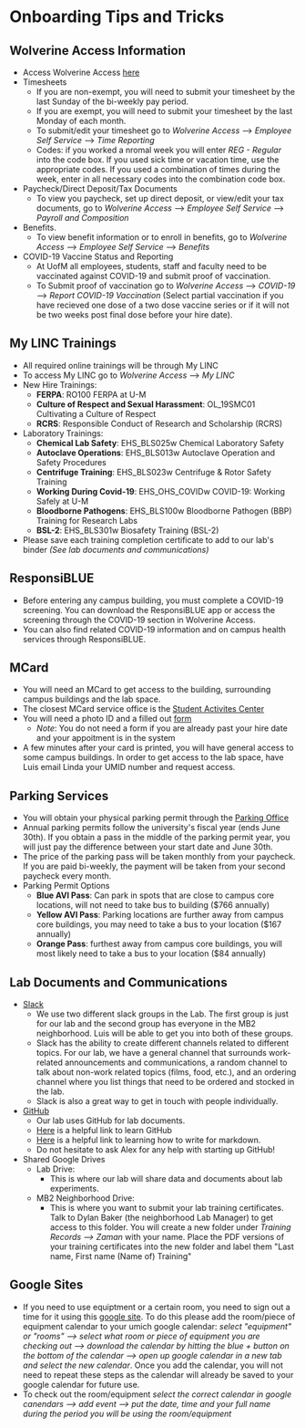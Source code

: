 # **Onboarding Tips and Tricks** 

## Wolverine Access Information 
- Access Wolverine Access [here](https://wolverineaccess.umich.edu)
- Timesheets 
  - If you are non-exempt, you will need to submit your timesheet by the last Sunday of the bi-weekly pay period. 
  - If you are exempt, you will need to submit your timesheet by the last Monday of each month. 
  - To submit/edit your timesheet go to *Wolverine Access* --> *Employee Self Service* --> *Time Reporting* 
  - Codes: if you worked a nromal week you will enter *REG - Regular* into the code box. If you used sick time or vacation time, use the appropriate codes. If you used a combination of times during the week, enter in all necessary codes into the combination code box.
- Paycheck/Direct Deposit/Tax Documents 
  - To view you paycheck, set up direct deposit, or view/edit your tax documents, go to *Wolverine Access* --> *Employee Self Service* --> *Payroll and Composition* 
- Benefits. 
  - To view benefit information or to enroll in benefits, go to *Wolverine Access* --> *Employee Self Service* --> *Benefits* 
- COVID-19 Vaccine Status and Reporting 
  - At UofM all employees, students, staff and faculty need to be vaccinated against COVID-19 and submit proof of vaccination. 
  - To Submit proof of vaccination go to *Wolverine Access* --> *COVID-19* --> *Report COVID-19 Vaccination* (Select partial vaccination if you have recieved one dose of a two dose vaccine series or if it will not be two weeks post final dose before your hire date). 

## My LINC Trainings  
- All required online trainings will be through My LINC 
- To access My LINC go to *Wolverine Access* --> *My LINC* 
- New Hire Trainings: 
  - **FERPA**: RO100 FERPA at U-M
  - **Culture of Respect and Sexual Harassment**: OL_19SMC01 Cultivating a Culture of Respect 
  - **RCRS**: Responsible Conduct of Research and Scholarship (RCRS)
- Laboratory Trainings: 
  - **Chemical Lab Safety**: EHS_BLS025w Chemical Laboratory Safety 
  - **Autoclave Operations**: EHS_BLS013w Autoclave Operation and Safety Procedures 
  - **Centrifuge Training**: EHS_BLS023w Centrifuge & Rotor Safety Training  
  - **Working During Covid-19**: EHS_OHS_COVIDw COVID-19: Working Safely at U-M 
  - **Bloodborne Pathogens**: EHS_BLS100w Bloodborne Pathogen (BBP) Training for Research Labs 
  - **BSL-2**: EHS_BLS301w Biosafety Training (BSL-2)
- Please save each training completion certificate to add to our lab's binder *(See lab documents and communications)* 

## ResponsiBLUE
- Before entering any campus building, you must complete a COVID-19 screening. You can download the ResponsiBLUE app or access the screening through the COVID-19 section in Wolverine Access. 
- You can also find related COVID-19 information and on campus health services through ResponsiBLUE. 

## MCard 
- You will need an MCard to get access to the building, surrounding campus buildings and the lab space.
- The closest MCard service office is the [Student Activites Center](https://finance.umich.edu/treasury/mcard/get-your-mcard/id-stations/mcard-center-student-activities-building)
- You will need a photo ID and a filled out [form](https://finance.umich.edu/treasury/mcard/forms)  
  - *Note*: You do not need a form if you are already past your hire date and your appoitment is in the system
- A few minutes after your card is printed, you will have general access to some campus buildings. In order to get access to the lab space, have Luis email Linda your UMID number and request access. 

## Parking Services 
- You will obtain your physical parking permit through the [Parking Office](https://ltp.umich.edu/parking/permit-parking/) 
- Annual parking permits follow the university's fiscal year (ends June 30th). If you obtain a pass in the middle of the parking permit year, you will just pay the difference between your start date and June 30th. 
- The price of the parking pass will be taken monthly from your paycheck. If you are paid bi-weekly, the payment will be taken from your second paycheck every month. 
- Parking Permit Options 
  - **Blue AVI Pass**: Can park in spots that are close to campus core locations, will not need to take bus to building ($766 annually)
  - **Yellow AVI Pass**: Parking locations are further away from campus core buildings, you may need to take a bus to your location ($167 annually)
  - **Orange Pass**: furthest away from campus core buildings, you will most likely need to take a bus to your location ($84 annually)  

## Lab Documents and Communications 
- [Slack](https://slack.com/) 
  - We use two different slack groups in the Lab. The first group is just for our lab and the second group has everyone in the MB2 neighborhood. Luis will be able to get you into both of these groups.
  - Slack has the ability to create different channels related to different topics. For our lab, we have a general channel that surrounds work-related announcements and communications, a random channel to talk about non-work related topics (films, food, etc.), and an ordering channel where you list things that need to be ordered and stocked in the lab.
  - Slack is also a great way to get in touch with people individually. 
- [GitHub](https://circleci.com/integrations/github/?utm_source=google&utm_medium=sem&utm_campaign=sem-google-dg--uscan-en-github-maxConv-auth-nb&utm_term=g_e-github_c__rsa1_20210526&utm_content=sem-google-dg--uscan-en-github-maxConv-auth-nb_keyword-text_rsa-github_exact-&gclid=EAIaIQobChMI_oa1oenR9AIVnB-tBh0H7QSZEAAYASAAEgJ7AfD_BwE)
  - Our lab uses GitHub for lab documents.
  - [Here](https://docs.github.com/en/get-started/quickstart/hello-world) is a helpful link to learn GitHub
  - [Here](https://www.markdownguide.org/basic-syntax/) is a helpful link to learning how to write for markdown.
  - Do not hesitate to ask Alex for any help with starting up GitHub! 
- Shared Google Drives
  - Lab Drive:
    - This is where our lab will share data and documents about lab experiments. 
  - MB2 Neighborhood Drive: 
    - This is where you want to submit your lab training certificates. Talk to Dylan Baker (the neighborhood Lab Manager) to get access to this folder. You will create a new folder under *Training Records --> Zaman* with your name. Place the PDF versions of your training certificates into the new folder and label them "Last name, First name (Name of) Training"

## Google Sites 
- If you need to use equiptment or a certain room, you need to sign out a time for it using this [google site](https://sites.google.com/umich.edu/mb2-neighborhood-scheduler/home?pli=1&authuser=3). To do this please add the room/piece of equipment calendar to your umich google calendar: *select "equipment" or "rooms" --> select what room or piece of equipment you are checking out --> download the calendar by hitting the blue + button on the bottom of the calendar --> open up google calendar in a new tab and select the new calendar*. Once you add the calendar, you will not need to repeat these steps as the calendar will already be saved to your google calendar for future use. 
- To check out the room/equipment *select the correct calendar in google canendars --> add event --> put the date, time and your full name during the period you will be using the room/equipment* 
